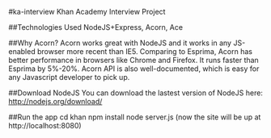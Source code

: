 #ka-interview
Khan Academy Interview Project

##Technologies Used
NodeJS+Express, Acorn, Ace

##Why Acorn?
Acorn works great with NodeJS and it works in any JS-enabled browser more recent than IE5. Comparing to Esprima, Acorn has better performance in browsers like Chrome and Firefox. It runs faster than Esprima by 5%-20%. Acorn API is also well-documented, which is easy for any Javascript developer to pick up.

##Download NodeJS
You can download the lastest version of NodeJS here: http://nodejs.org/download/

##Run the app
cd khan 
npm install
node server.js
(now the site will be up at http://localhost:8080)